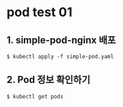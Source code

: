 # pod test 01
## 1. simple-pod-nginx 배포
```
$ kubectl apply -f simple-pod.yaml
```
## 2. Pod 정보 확인하기
```
$ kubectl get pods
```
